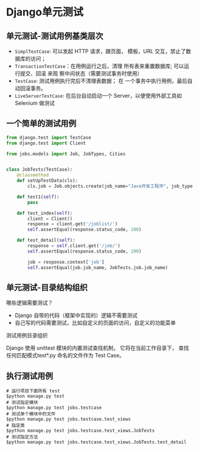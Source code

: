 # Django单元测试

## 单元测试-测试用例基类层次

* `SimplTestCase`: 可以发起 HTTP 请求，跟页面， 模板，URL 交互，禁止了数据库的访问；
* `TransactionTestCase`：在用例运行之后，清理 所有表来重置数据库; 可以运行提交、回滚 来观 察中间状态（需要测试事务时使用）
* `TestCase`: 测试用例执行完后不清理表数据； 在 一个事务中执行用例，最后自动回滚事务。
* `LiveServerTestCase`: 在后台自动启动一个 Server，以便使用外部工具如 Selenium 做测试
    
## 一个简单的测试用例
```Python
from django.test import TestCase
from django.test import Client

from jobs.models import Job, JobTypes, Cities


class JobTests(TestCase):
    @classmethod
    def setUpTestData(cls):
        cls.job = Job.objects.create(job_name="Java开发工程师", job_type=JobTypes[0][0], job_city=Cities[1][0], job_requirement="精通Java开发")

    def test1(self):
        pass

    def test_index(self):
        client = Client()
        response = client.get('/joblist/')
        self.assertEqual(response.status_code, 200)

    def test_detail(self):
        response = self.client.get('/job/')
        self.assertEqual(response.status_code, 200)

        job = response.context['job']
        self.assertEqual(job.job_name, JobTests.job.job_name)
```


            
## 单元测试-目录结构组织

哪些逻辑需要测试？

* Django 自带的代码（框架中实现的）逻辑不需要测试
* 自己写的代码需要测试，比如自定义的页面的访问，自定义的功能菜单

测试用例目录组织

Django 使用 unittest 模块的内置测试查找机制，
它将在当前工作目录下， 查找任何匹配模式test*.py 命名的文件作为 Test Case。
    
## 执行测试用例

```Shell
# 运行项目下面所有 test
$python manage.py test
# 测试指定模块
$python manage.py test jobs.testcase
# 测试单个模块中的文件
$python manage.py test jobs.testcase.test_views
# 指定类
$python manage.py test jobs.testcase.test_views.JobTests
# 测试指定方法
$python manage.py test jobs.testcase.test_views.JobTests.test_detail
```